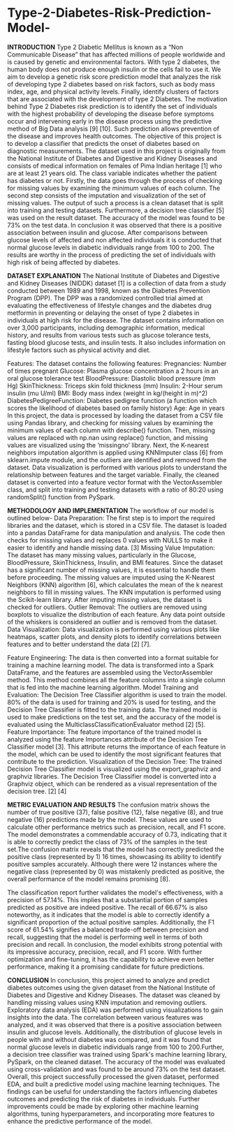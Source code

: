 # Type-2-Diabetes-Risk-Prediction-Model-
 
 **INTRODUCTION**
Type 2 Diabetic Mellitus is known as a “Non Communicable Disease” that has affected millions of people worldwide and is caused by genetic and environmental factors. With type 2 diabetes, the human body does not produce enough insulin or the cells fail to use it. We aim to develop a genetic risk score prediction model that analyzes the risk of developing type 2 diabetes based on risk factors, such as body mass index, age, and physical activity levels. Finally, identify clusters of factors that are associated with the development of type 2 Diabetes. The motivation behind Type 2 Diabetes risk prediction is to identify the set of individuals with the highest probability of developing the disease before symptoms occur and intervening early in the disease process using the predictive method of Big Data analysis [9] [10]. Such prediction allows prevention of the disease and improves health outcomes.
The objective of this project is to develop a classifier that predicts the onset of diabetes based on diagnostic measurements. The dataset used in this project is originally from the National Institute of Diabetes and Digestive and Kidney Diseases and consists of medical information on females of Pima Indian heritage [1] who are at least 21 years old. The class variable indicates whether the patient has diabetes or not. Firstly, the data goes through the process of checking for missing values by examining the minimum values of each column. The second step consists of the imputation and visualization of the set of missing values. The output of such a process is a clean dataset that is split into training and testing datasets. Furthermore, a decision tree classifier [5] was used on the result dataset. The accuracy of the model was found to be 73% on the test data. In conclusion it was observed that there is a positive association between insulin and glucose. After comparisons between glucose levels of affected and non affected individuals it is conducted that normal glucose levels in diabetic individuals range from 100 to 200. The results are worthy in the process of predicting the set of individuals with high risk of being affected by diabetes.

**DATASET EXPLANATION**
The National Institute of Diabetes and Digestive and Kidney Diseases (NIDDK) dataset [1] is a collection of data from a study conducted between 1989 and 1998, known as the Diabetes Prevention Program (DPP). The DPP was a randomized controlled trial aimed at evaluating the effectiveness of lifestyle changes and the diabetes drug metformin in preventing or delaying the onset of type 2 diabetes in individuals at high risk for the disease.
The dataset contains information on over 3,000 participants, including demographic information, medical history, and results from various tests such as glucose tolerance tests, fasting blood glucose tests, and insulin tests. It also includes information on lifestyle factors such as physical activity and diet.
  
Features: The dataset contains the following features:
Pregnancies: Number of times pregnant
Glucose: Plasma glucose concentration a 2 hours in an oral glucose tolerance test BloodPressure: Diastolic blood pressure (mm Hg)
SkinThickness: Triceps skin fold thickness (mm)
Insulin: 2-Hour serum insulin (mu U/ml)
BMI: Body mass index (weight in kg/(height in m)^2)
DiabetesPedigreeFunction: Diabetes pedigree function (a function which scores the likelihood of diabetes based on family history)
Age: Age in years
In this project, the data is processed by loading the dataset from a CSV file using Pandas library, and checking for missing values by examining the minimum values of each column with describe() function. Then, missing values are replaced with np.nan using replace() function, and missing values are visualized using the ‘missingno’ library. Next, the K-nearest neighbors imputation algorithm is applied using KNNImputer class [6] from sklearn.impute module, and the outliers are identified and removed from the dataset. Data visualization is performed with various plots to understand the relationship between features and the target variable. Finally, the cleaned dataset is converted into a feature vector format with the VectorAssembler class, and split into training and testing datasets with a ratio of 80:20 using randomSplit() function from PySpark.

**METHODOLOGY AND IMPLEMENTATION**
The workflow of our model is outlined below-
Data Preparation: The first step is to import the required libraries and the dataset, which is stored in a CSV file. The dataset is loaded into a pandas DataFrame for data manipulation and analysis. The code then checks for missing values and replaces 0 values with NULLS to make it easier to identify and handle missing data. [3]
Missing Value Imputation: The dataset has many missing values, particularly in the Glucose, BloodPressure, SkinThickness, Insulin, and BMI features. Since the dataset has a significant number of missing values, it is essential to handle them before proceeding. The missing values are imputed using the K-Nearest Neighbors (KNN) algorithm [6], which calculates the mean of the k nearest neighbors to fill in missing values. The KNN imputation is performed using the Scikit-learn library. After imputing missing values, the dataset is checked for outliers.
Outlier Removal: The outliers are removed using boxplots to visualize the distribution of each feature. Any data point outside of the whiskers is considered an outlier and is removed from the dataset.
Data Visualization: Data visualization is performed using various plots like heatmaps, scatter plots, and density plots to identify correlations between features and to better understand the data [2] [7].

 Feature Engineering: The data is then converted into a format suitable for training a machine learning model. The data is transformed into a Spark DataFrame, and the features are assembled using the VectorAssembler method. This method combines all the feature columns into a single column that is fed into the machine learning algorithm.
Model Training and Evaluation: The Decision Tree Classifier algorithm is used to train the model. 80% of the data is used for training and 20% is used for testing, and the Decision Tree Classifier is fitted to the training data. The trained model is used to make predictions on the test set, and the accuracy of the model is evaluated using the MulticlassClassificationEvaluator method [2] [5].
Feature Importance: The feature importance of the trained model is analyzed using the feature Importances attribute of the Decision Tree Classifier model [3]. This attribute returns the importance of each feature in the model, which can be used to identify the most significant features that contribute to the prediction.
Visualization of the Decision Tree: The trained Decision Tree Classifier model is visualized using the export_graphviz and graphviz libraries. The Decision Tree Classifier model is converted into a Graphviz object, which can be rendered as a visual representation of the decision tree. [2] [4]

**METRIC EVALUATION AND RESULTS**
The confusion matrix shows the number of true positive (37), false positive (12), false negative (8), and true negative (16) predictions made by the model. These values are used to calculate other performance metrics such as precision, recall, and F1 score.
The model demonstrates a commendable accuracy of 0.73, indicating that it is able to correctly predict the class of 73% of the samples in the test set.The confusion matrix reveals that the model has correctly predicted the positive class (represented by 1) 16 times, showcasing its ability to identify positive samples accurately. Although there were 12 instances where the negative class (represented by 0) was mistakenly predicted as positive, the overall performance of the model remains promising [8].
  
 The classification report further validates the model's effectiveness, with a precision of 57.14%. This implies that a substantial portion of samples predicted as positive are indeed positive. The recall of 66.67% is also noteworthy, as it indicates that the model is able to correctly identify a significant proportion of the actual positive samples. Additionally, the F1 score of 61.54% signifies a balanced trade-off between precision and recall, suggesting that the model is performing well in terms of both precision and recall.
In conclusion, the model exhibits strong potential with its impressive accuracy, precision, recall, and F1 score. With further optimization and fine-tuning, it has the capability to achieve even better performance, making it a promising candidate for future predictions.

**CONCLUSION**
In conclusion, this project aimed to analyze and predict diabetes outcomes using the given dataset from the National Institute of Diabetes and Digestive and Kidney Diseases. The dataset was cleaned by handling missing values using KNN imputation and removing outliers. Exploratory data analysis (EDA) was performed using visualizations to gain insights into the data. The correlation between various features was analyzed, and it was observed that there is a positive association between insulin and glucose levels. Additionally, the distribution of glucose levels in people with and without diabetes was compared, and it was found that normal glucose levels in diabetic individuals range from 100 to 200.Further, a decision tree classifier was trained using Spark's machine learning library, PySpark, on the cleaned dataset. The accuracy of the model was evaluated using cross-validation and was found to be around 73% on the test dataset.
Overall, this project successfully processed the given dataset, performed EDA, and built a predictive model using machine learning techniques. The findings can be useful for understanding the factors influencing diabetes outcomes and predicting the risk of diabetes in individuals. Further improvements could be made by exploring other machine learning algorithms, tuning hyperparameters, and incorporating more features to enhance the predictive performance of the model.

